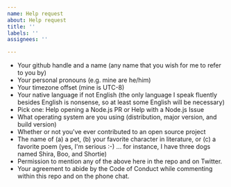 ```yaml
---
name: Help request
about: Help request
title: ''
labels: ''
assignees: ''

---
```


* Your github handle and a name (any name that you wish for me to refer to you by)
* Your personal pronouns (e.g. mine are he/him)
* Your timezone offset (mine is UTC-8)
* Your native language if not English (the only language I speak fluently besides English is nonsense, so at least some English will be necessary)
* Pick one: Help opening a Node.js PR or Help with a Node.js Issue
* What operating system are you using (distribution, major version, and build version)
* Whether or not you've ever contributed to an open source project
* The name of (a) a pet, (b) your favorite character in literature, or (c) a favorite poem (yes, I'm serious :-) ... for instance, I have three dogs named Shira, Boo, and Shortie)
* Permission to mention any of the above here in the repo and on Twitter.
* Your agreement to abide by the Code of Conduct while commenting within this repo and on the phone chat.
